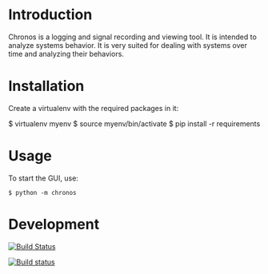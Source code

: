 
# Introduction

Chronos is a logging and signal recording and viewing tool. It is intended
to analyze systems behavior. It is very suited for dealing with systems
over time and analyzing their behaviors.

# Installation

Create a virtualenv with the required packages in it:

  $ virtualenv myenv
  $ source myenv/bin/activate
  $ pip install -r requirements

# Usage

To start the GUI, use:

```shell
$ python -m chronos
```

# Development

[![Build Status](https://travis-ci.org/windelbouwman/chronos.svg?branch=master)](https://travis-ci.org/windelbouwman/chronos)

[![Build status](https://ci.appveyor.com/api/projects/status/cj1m66gmbfdv4td3?svg=true)](https://ci.appveyor.com/project/WindelBouwman/chronos)

